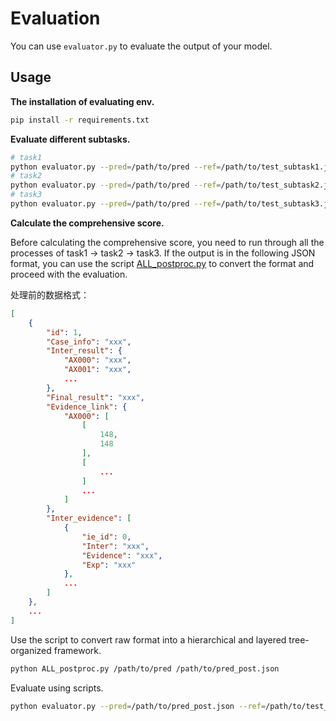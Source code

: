 # Evaluation

You can use `evaluator.py` to evaluate the output of your model.

## Usage
**The installation of evaluating env.**

```bash
pip install -r requirements.txt
```

**Evaluate different subtasks.**
```bash
# task1
python evaluator.py --pred=/path/to/pred --ref=/path/to/test_subtask1.json --tid="task1"
# task2
python evaluator.py --pred=/path/to/pred --ref=/path/to/test_subtask2.json --tid="task2"
# task3
python evaluator.py --pred=/path/to/pred --ref=/path/to/test_subtask3.json --tid="task3"
```

**Calculate the comprehensive score.**

Before calculating the comprehensive score, you need to run through all the processes of task1 -> task2 -> task3. If the output is in the following JSON format, you can use the script [ALL_postproc.py](./ALL_postproc.py) to convert the format and proceed with the evaluation.

处理前的数据格式：

```json
[
    {
        "id": 1,
        "Case_info": "xxx",
        "Inter_result": {
            "AX000": "xxx",
            "AX001": "xxx",
            ...
        },
        "Final_result": "xxx",
        "Evidence_link": {
            "AX000": [
                [
                    148,
                    148
                ],
                [
                    ...
                ]
                ...
            ]
        },
        "Inter_evidence": [
            {
                "ie_id": 0,
                "Inter": "xxx",
                "Evidence": "xxx",
                "Exp": "xxx"
            },
            ...
        ]
    },
    ...
]
```

Use the script to convert raw format into a hierarchical and layered tree-organized framework.

```bash
python ALL_postproc.py /path/to/pred /path/to/pred_post.json
```

Evaluate using scripts.

```bash
python evaluator.py --pred=/path/to/pred_post.json --ref=/path/to/test_compre.json --tid="ALL"
```